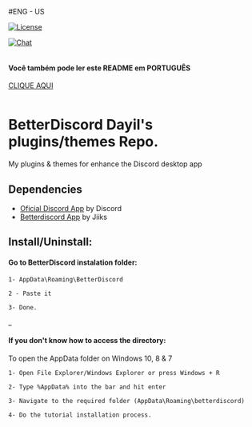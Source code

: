 #ENG - US


<p>
    <a href="https://github.com/Dayil/myBetterDiscord/blob/main/LICENSE">
        <img src="https://img.shields.io/badge/License-MIT-blue.svg" alt="License">
    </a>
</p>

<p>
    <a href="https://discord.gg/TnkPDDq">
        <img src="https://discordapp.com/api/guilds/235875490764685314/widget.png?style=banner2" alt="Chat">
    </a>
</p>

```
```
#### Você também pode ler este README em PORTUGUÊS
[CLIQUE AQUI](https://github.com/Dayil/myBetterDiscord/blob/master/README.pt.md)
```
```

# BetterDiscord Dayil's plugins/themes Repo.
My plugins &amp; themes for enhance the Discord desktop app


## Dependencies 
* [Oficial Discord App](https://discord.com/) by Discord
* [Betterdiscord App](https://betterdiscord.net/home/) by Jiiks

## Install/Uninstall:

#### Go to BetterDiscord instalation folder:

```
1- AppData\Roaming\BetterDiscord

2 - Paste it

3- Done.
```
_


#### If you don't know how to access the directory:
To open the AppData folder on Windows 10, 8 & 7
```
1- Open File Explorer/Windows Explorer or press Windows + R

2- Type %AppData% into the bar and hit enter

3- Navigate to the required folder (AppData\Roaming\betterdiscord)

4- Do the tutorial installation process.
```
